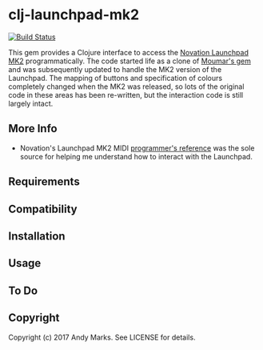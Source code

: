 # clj-launchpad-mk2

[<img src="https://travis-ci.org/andeemarks/clj-launchpad-mk2.png?branch=master" alt="Build Status" />](https://travis-ci.org/andeemarks/clj-launchpad-mk2)

This gem provides a Clojure interface to access the [Novation Launchpad MK2](https://global.novationmusic.com/launch/launchpad#) programmatically. The code started life as a clone of [Moumar's gem](https://github.com/moumar/clj-launchpad) and was subsequently updated to handle the MK2 version of the Launchpad.  The mapping of buttons and specification of colours completely changed when the MK2 was released, so lots of the original code in these areas has been re-written, but the interaction code is still largely intact.

## More Info

*   Novation's Launchpad MK2 MIDI [programmer's reference](https://global.novationmusic.com/sites/default/files/novation/downloads/10529/launchpad-mk2-programmers-reference-guide_0.pdf) was the sole source for helping me understand how to interact with the Launchpad.

## Requirements

## Compatibility

## Installation

## Usage

## To Do

## Copyright

Copyright (c) 2017 Andy Marks. See LICENSE for details.

